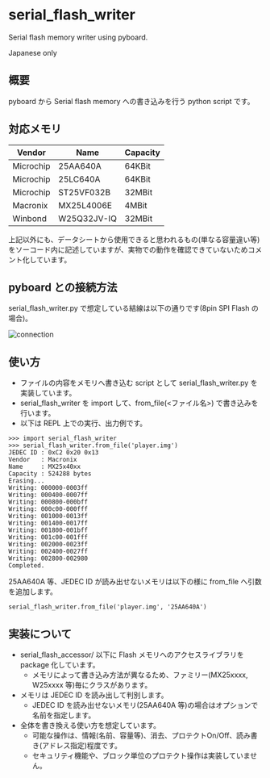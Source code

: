 # serial_flash_writer
Serial flash memory writer using pyboard.

Japanese only

## 概要

pyboard から Serial flash memory への書き込みを行う python script です。

## 対応メモリ

|Vendor|Name|Capacity|
|--|--|--|
|Microchip|25AA640A|64KBit|
|Microchip|25LC640A|64KBit|
|Microchip|ST25VF032B|32MBit|
|Macronix|MX25L4006E|4MBit|
|Winbond|W25Q32JV-IQ|32MBit|

上記以外にも、データシートから使用できると思われるもの(単なる容量違い等)をソーコード内に記述していますが、実物での動作を確認できていないためコメント化しています。

## pyboard との接続方法

serial_flash_writer.py で想定している結線は以下の通りです(8pin SPI Flash の場合)。

![connection](https://user-images.githubusercontent.com/14823909/129433088-7f769f18-8f42-4aed-8b8e-8a096e8da241.png)

## 使い方

* ファイルの内容をメモリへ書き込む script として serial_flash_writer.py を実装しています。
* serial_flash_writer を import して、from_file(<ファイル名>) で書き込みを行います。
* 以下は REPL 上での実行、出力例です。
```
>>> import serial_flash_writer
>>> serial_flash_writer.from_file('player.img')
JEDEC ID : 0xC2 0x20 0x13
Vendor   : Macronix
Name     : MX25x40xx
Capacity : 524288 bytes
Erasing...
Writing: 000000-0003ff
Writing: 000400-0007ff
Writing: 000800-000bff
Writing: 000c00-000fff
Writing: 001000-0013ff
Writing: 001400-0017ff
Writing: 001800-001bff
Writing: 001c00-001fff
Writing: 002000-0023ff
Writing: 002400-0027ff
Writing: 002800-002980
Completed.
```

25AA640A 等、JEDEC ID が読み出せないメモリは以下の様に from_file へ引数を追加します。
```
serial_flash_writer.from_file('player.img', '25AA640A')
```

## 実装について

* serial_flash_accessor/ 以下に Flash メモリへのアクセスライブラリを package 化しています。
  * メモリによって書き込み方法が異なるため、ファミリー(MX25xxxx, W25xxxx 等)毎にクラスがあります。
* メモリは JEDEC ID を読み出して判別します。
  * JEDEC ID を読み出せないメモリ(25AA640A 等)の場合はオプションで名前を指定します。
* 全体を書き換える使い方を想定しています。
  * 可能な操作は、情報(名前、容量等)、消去、プロテクトOn/Off、読み書き(アドレス指定)程度です。
  * セキュリティ機能や、ブロック単位のプロテクト操作は実装していません。


